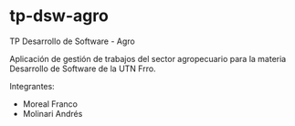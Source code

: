 # tp-dsw-agro
TP Desarrollo de Software - Agro

Aplicación de gestión de trabajos del sector agropecuario para la materia Desarrollo de Software de la UTN Frro.

Integrantes:
- Moreal Franco
- Molinari Andrés
